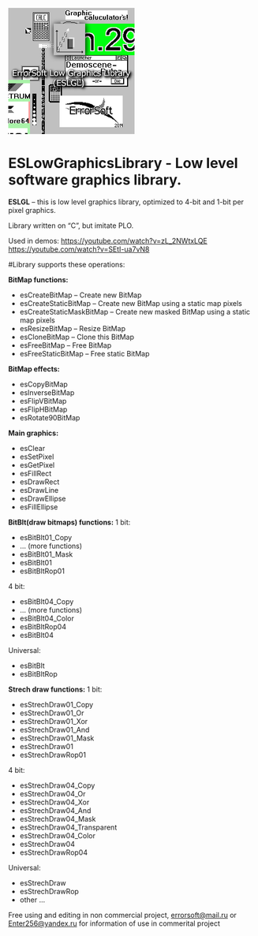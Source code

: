 ![Logo](Logo2.png)

ESLowGraphicsLibrary - Low level software graphics library.
===
**ESLGL** – this is low level graphics library, optimized to 4-bit and 1-bit per pixel graphics.

Library written on “C”, but imitate PLO.

Used in demos:
https://youtube.com/watch?v=zL_2NWtxLQE  
https://youtube.com/watch?v=SEtI-ua7vN8


#Library supports these operations:

**BitMap functions:**
* esCreateBitMap – Create new BitMap
* esCreateStaticBitMap – Create new BitMap using a static map pixels
* esCreateStaticMaskBitMap – Create new masked BitMap using a static map pixels
* esResizeBitMap – Resize BitMap
* esCloneBitMap – Clone this BitMap
* esFreeBitMap – Free BitMap
* esFreeStaticBitMap – Free static BitMap

**BitMap effects:**
* esCopyBitMap
* esInverseBitMap
* esFlipVBitMap
* esFlipHBitMap
* esRotate90BitMap

**Main graphics:**
* esClear
* esSetPixel
* esGetPixel
* esFillRect
* esDrawRect
* esDrawLine
* esDrawEllipse
* esFillEllipse

**BitBlt(draw bitmaps) functions:**
1 bit:
* esBitBlt01_Copy
* … (more functions)
* esBitBlt01_Mask
* esBitBlt01
* esBitBltRop01

4 bit:
* esBitBlt04_Copy
* … (more functions)
* esBitBlt04_Color
* esBitBltRop04
* esBitBlt04

Universal:
* esBitBlt
* esBitBltRop

**Strech draw functions:**
1 bit:
* esStrechDraw01_Copy
* esStrechDraw01_Or
* esStrechDraw01_Xor
* esStrechDraw01_And
* esStrechDraw01_Mask
* esStrechDraw01
* esStrechDrawRop01

4 bit:
* esStrechDraw04_Copy
* esStrechDraw04_Or
* esStrechDraw04_Xor
* esStrechDraw04_And
* esStrechDraw04_Mask
* esStrechDraw04_Transparent
* esStrechDraw04_Color
* esStrechDraw04
* esStrechDrawRop04

Universal:
* esStrechDraw
* esStrechDrawRop
* other ...

Free using and editing in non commercial project, errorsoft@mail.ru or Enter256@yandex.ru for information of use in commerital project
